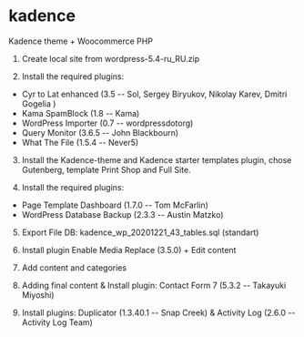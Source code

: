 # kadence
Kadence theme + Woocommerce PHP

1. Create local site from wordpress-5.4-ru_RU.zip

2. Install the required plugins:
* Cyr to Lat enhanced (3.5 -- Sol, Sergey Biryukov, Nikolay Karev, Dmitri Gogelia )
* Kama SpamBlock (1.8 -- Kama)
* WordPress Importer (0.7 -- wordpressdotorg)
* Query Monitor (3.6.5 -- John Blackbourn)
* What The File (1.5.4 -- Never5)

3. Install the Kadence-theme and Kadence starter templates plugin, chose Gutenberg, template Print Shop and Full Site.

4. Install the required plugins:
* Page Template Dashboard (1.7.0 -- Tom McFarlin)
* WordPress Database Backup (2.3.3 -- Austin Matzko)

5. Export File DB: kadence_wp_20201221_43_tables.sql (standart)

6. Install plugin Enable Media Replace (3.5.0) + Edit content

7. Add content and categories

8. Adding final content & Install plugin: Contact Form 7 (5.3.2 -- Takayuki Miyoshi)

9. Install plugins: Duplicator (1.3.40.1 -- Snap Creek) & Activity Log (2.6.0 -- Activity Log Team)

